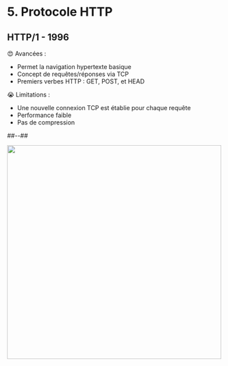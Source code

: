 <!-- .slide: class="two-column with-code columns-60-40" -->

# 5. Protocole HTTP

## HTTP/1 - 1996

😍 Avancées :

- Permet la navigation hypertexte basique
- Concept de requêtes/réponses via TCP
- Premiers verbes HTTP : GET, POST, et HEAD

<div>

😭 Limitations :

- Une nouvelle connexion TCP est établie pour chaque requête
- Performance faible
- Pas de compression

</div>
<!-- .element: class="fragment" data-fragment-index="1"-->

##--##

<img src="./assets/images/03-speed/http1.svg" style="width: 500px; height: auto; display: block"  />
